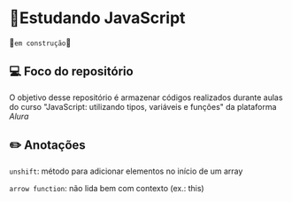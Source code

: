# 📑Estudando JavaScript
🚧`em construção`🚧
## 💻 Foco do repositório
O objetivo desse repositório é armazenar códigos realizados durante aulas do curso "JavaScript: utilizando tipos, variáveis e funções" da plataforma _Alura_

## ✏️ Anotações
`unshift`: método para adicionar elementos no início de um array

`arrow function`: não lida bem com contexto (ex.: this)
